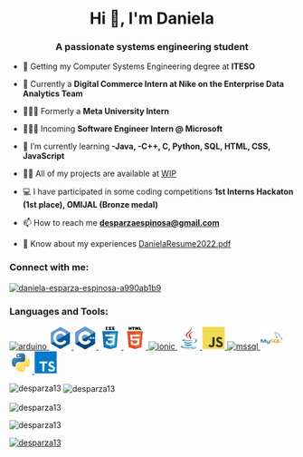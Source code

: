 <h1 align="center">Hi 👋, I'm Daniela</h1>
<h3 align="center">A passionate systems engineering student</h3>

- 📖 Getting my Computer Systems Engineering degree at **ITESO**
- 👟 Currently a **Digital Commerce Intern at Nike on the Enterprise Data Analytics Team**

- 👩🏻‍💻 Formerly a **Meta University Intern**

- 👩🏻‍💻 Incoming **Software Engineer Intern @ Microsoft**

- 🌱 I’m currently learning **-Java, -C++, C,  Python, SQL, HTML, CSS, JavaScript**

- 👨‍💻 All of my projects are available at [WIP](WIP)

- 💻 I have participated in some coding competitions **1st Interns Hackaton (1st place), OMIJAL (Bronze medal)**

- 📫 How to reach me **desparzaespinosa@gmail.com**

- 📄 Know about my experiences [DanielaResume2022.pdf](https://github.com/desparza13/desparza13/files/9628182/DanielaResume2022.pdf)

<h3 align="left">Connect with me:</h3>
<p align="left">
<a href="https://linkedin.com/in/daniela-esparza-espinosa-a990ab1b9" target="blank"><img align="center" src="https://raw.githubusercontent.com/rahuldkjain/github-profile-readme-generator/master/src/images/icons/Social/linked-in-alt.svg" alt="daniela-esparza-espinosa-a990ab1b9" height="30" width="40" /></a>
</p>

<h3 align="left">Languages and Tools:</h3>
<p align="left"> <a href="https://www.arduino.cc/" target="_blank" rel="noreferrer"> <img src="https://cdn.worldvectorlogo.com/logos/arduino-1.svg" alt="arduino" width="40" height="40"/> </a> <a href="https://www.cprogramming.com/" target="_blank" rel="noreferrer"> <img src="https://raw.githubusercontent.com/devicons/devicon/master/icons/c/c-original.svg" alt="c" width="40" height="40"/> </a> <a href="https://www.w3schools.com/cpp/" target="_blank" rel="noreferrer"> <img src="https://raw.githubusercontent.com/devicons/devicon/master/icons/cplusplus/cplusplus-original.svg" alt="cplusplus" width="40" height="40"/> </a> <a href="https://www.w3schools.com/css/" target="_blank" rel="noreferrer"> <img src="https://raw.githubusercontent.com/devicons/devicon/master/icons/css3/css3-original-wordmark.svg" alt="css3" width="40" height="40"/> </a> <a href="https://www.w3.org/html/" target="_blank" rel="noreferrer"> <img src="https://raw.githubusercontent.com/devicons/devicon/master/icons/html5/html5-original-wordmark.svg" alt="html5" width="40" height="40"/> </a> <a href="https://ionicframework.com" target="_blank" rel="noreferrer"> <img src="https://upload.wikimedia.org/wikipedia/commons/d/d1/Ionic_Logo.svg" alt="ionic" width="40" height="40"/> </a> <a href="https://www.java.com" target="_blank" rel="noreferrer"> <img src="https://raw.githubusercontent.com/devicons/devicon/master/icons/java/java-original.svg" alt="java" width="40" height="40"/> </a> <a href="https://developer.mozilla.org/en-US/docs/Web/JavaScript" target="_blank" rel="noreferrer"> <img src="https://raw.githubusercontent.com/devicons/devicon/master/icons/javascript/javascript-original.svg" alt="javascript" width="40" height="40"/> </a> <a href="https://www.microsoft.com/en-us/sql-server" target="_blank" rel="noreferrer"> <img src="https://www.svgrepo.com/show/303229/microsoft-sql-server-logo.svg" alt="mssql" width="40" height="40"/> </a> <a href="https://www.mysql.com/" target="_blank" rel="noreferrer"> <img src="https://raw.githubusercontent.com/devicons/devicon/master/icons/mysql/mysql-original-wordmark.svg" alt="mysql" width="40" height="40"/> </a> <a href="https://www.python.org" target="_blank" rel="noreferrer"> <img src="https://raw.githubusercontent.com/devicons/devicon/master/icons/python/python-original.svg" alt="python" width="40" height="40"/> </a> <a href="https://www.typescriptlang.org/" target="_blank" rel="noreferrer"> <img src="https://raw.githubusercontent.com/devicons/devicon/master/icons/typescript/typescript-original.svg" alt="typescript" width="40" height="40"/> </a> </p>

<p><img align="left" src="https://github-readme-stats.vercel.app/api/top-langs?username=desparza13&show_icons=true&locale=en&layout=compact" alt="desparza13" /></p>

<p>&nbsp;<img align="center" src="https://github-readme-stats.vercel.app/api?username=desparza13&show_icons=true&locale=en" alt="desparza13" /></p>

<p><img align="center" src="https://github-readme-streak-stats.herokuapp.com/?user=desparza13&" alt="desparza13" /></p>

<p align="left"> <img src="https://komarev.com/ghpvc/?username=desparza13&label=Profile%20views&color=0e75b6&style=flat" alt="desparza13" /> </p>

<p align="left"> <a href="https://github.com/ryo-ma/github-profile-trophy"><img src="https://github-profile-trophy.vercel.app/?username=desparza13" alt="desparza13" /></a> </p>
